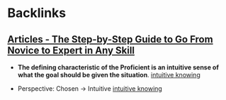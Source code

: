 
# Backlinks
## [Articles - The Step-by-Step Guide to Go From Novice to Expert in Any Skill](<Articles - The Step-by-Step Guide to Go From Novice to Expert in Any Skill.md>)
- **The defining characteristic of the Proficient is an intuitive sense of what the goal should be given the situation**. [intuitive knowing](<intuitive knowing.md>)

- Perspective: Chosen -> Intuitive [intuitive knowing](<intuitive knowing.md>)

